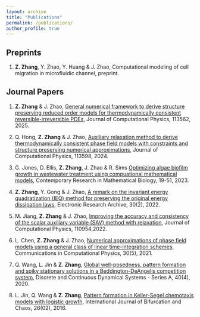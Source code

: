 ```yaml
---
layout: archive
title: "Publications"
permalink: /publications/
author_profile: true
---
```


## Preprints

1. **Z. Zhang**, Y. Zhao, Y. Huang & J. Zhao, Computational modeling of cell migration in microfluidic channel, preprint.


## Journal Papers

1. **Z. Zhang** & J. Zhao, <a href="https://doi.org/10.1016/j.jcp.2024.113562">General numerical framework to derive structure preserving reduced order models for
thermodynamically consistent reversible-irreversible PDEs</a>, Journal of Computational Physics, 113562, 2025.

1. Q. Hong, **Z. Zhang** & J. Zhao, <a href="https://doi.org/10.1016/j.jcp.2024.113598">Auxiliary relaxation method to derive thermodynamically consistent phase field models with constraints and structure preserving numerical approximations</a>, Journal of Computational Physics, 113598, 2024.

1. G. Jones, D. Ellis, **Z. Zhang**, J. Zhao & R. Sims <a href="https://doi.org/10.1142/12639">Optimizing algae biofilm growth in wastewater treatment using compuational mathematical models</a>, Contemporary Research in Mathematical Biology, 19-51, 2023.

1. **Z. Zhang**, Y. Gong & J. Zhao, <a href="http://www.aimspress.com/article/doi/10.3934/era.2022037">A remark on the invariant energy quadratization (IEQ) method for preserving the original energy dissipation laws</a>, Electronic Research Archive, 30(2), 2022.

1. M. Jiang, **Z. Zhang** & J. Zhao, <a href="https://www.sciencedirect.com/science/article/pii/S002199912200016X">Improving the accuracy and consistency of the scalar auxiliary variable (SAV) method with relaxation</a>, Journal of Computational Physics, 110954,2022.

1. L. Chen, **Z. Zhang** & J. Zhao, <a href="https://par.nsf.gov/servlets/purl/10337459">Numerical approximations of phase field models using a general class of linear time-integration schemes</a>, Communications in Computational Physics, 30(5), 2021. 

1. Q. Wang, L. Jin & **Z. Zhang**, <a href="https://www.aimsciences.org/article/doi/10.3934/dcds.2020108">Global well-posedness, pattern formation and spiky stationary solutions in a Beddington-DeAngelis competition system</a>, Discrete and Continuous Dynamical Systems - Series A, 40(4), 2020.

1. L. Jin, Q. Wang & **Z. Zhang**, <a href="http://www.worldscientific.com/doi/10.1142/S0218127416500334">Pattern formation in Keller-Segel chemotaxis models with logistic growth</a>, International Journal of Bifurcation and Chaos, 26(02), 2016.
